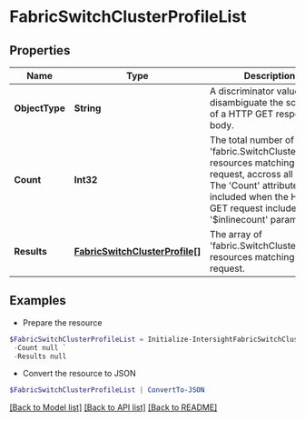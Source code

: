 # FabricSwitchClusterProfileList
## Properties

Name | Type | Description | Notes
------------ | ------------- | ------------- | -------------
**ObjectType** | **String** | A discriminator value to disambiguate the schema of a HTTP GET response body. | 
**Count** | **Int32** | The total number of &#39;fabric.SwitchClusterProfile&#39; resources matching the request, accross all pages. The &#39;Count&#39; attribute is included when the HTTP GET request includes the &#39;$inlinecount&#39; parameter. | [optional] 
**Results** | [**FabricSwitchClusterProfile[]**](FabricSwitchClusterProfile.md) | The array of &#39;fabric.SwitchClusterProfile&#39; resources matching the request. | [optional] 

## Examples

- Prepare the resource
```powershell
$FabricSwitchClusterProfileList = Initialize-IntersightFabricSwitchClusterProfileList  -ObjectType null `
 -Count null `
 -Results null
```

- Convert the resource to JSON
```powershell
$FabricSwitchClusterProfileList | ConvertTo-JSON
```

[[Back to Model list]](../README.md#documentation-for-models) [[Back to API list]](../README.md#documentation-for-api-endpoints) [[Back to README]](../README.md)

